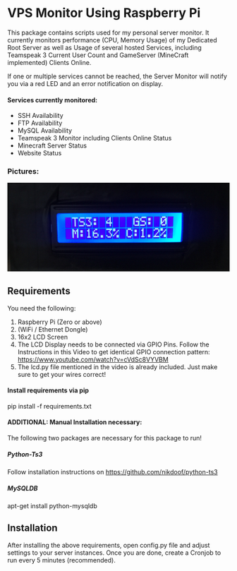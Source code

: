# VPS Monitor Using Raspberry Pi
This package contains scripts used for my personal server monitor.
It currently monitors performance (CPU, Memory Usage) of my Dedicated Root Server as well as Usage of several hosted Services, including Teamspeak 3 Current User Count and GameServer (MineCraft implemented) Clients Online.

If one or multiple services cannot be reached, the Server Monitor will notify you via a red LED and an error notification on display.

#### Services currently monitored:
- SSH Availability
- FTP Availability
- MySQL Availability
- Teamspeak 3 Monitor including Clients Online Status
- Minecraft Server Status
- Website Status

### Pictures:
![alt text](https://github.com/jpkunkler/raspberrypi-servermonitor/blob/master/images/monitor.png)

## Requirements
You need the following:
1. Raspberry Pi (Zero or above)
2. (WiFi / Ethernet Dongle)
3. 16x2 LCD Screen
4. The LCD Display needs to be connected via GPIO Pins. Follow the Instructions in this Video to get identical GPIO connection pattern: https://www.youtube.com/watch?v=cVdSc8VYVBM
5. The lcd.py file mentioned in the video is already included. Just make sure to get your wires correct!

#### Install requirements via pip
pip install -f requirements.txt

#### ADDITIONAL: Manual Installation necessary:
The following two packages are necessary for this package to run!
##### Python-Ts3
Follow installation instructions on  https://github.com/nikdoof/python-ts3


##### MySQLDB
apt-get install python-mysqldb

## Installation

After installing the above requirements, open config.py file and adjust settings to your server instances.
Once you are done, create a Cronjob to run every 5 minutes (recommended).
